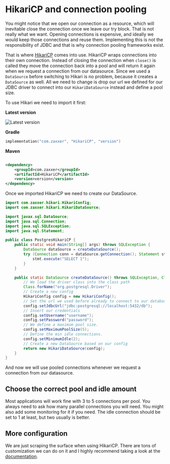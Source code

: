 # HikariCP and connection pooling

You might notice that we open our connection as a resource, which will inevitable close the connection once we leave our try block.
That is not really what we want.
Opening connections is expensive, and ideally we would keep those connections and reuse them.
Implementing this is not the responsibility of JDBC and that is why connection pooling frameworks exist.

That is where [HikariCP](https://github.com/brettwooldridge/HikariCP) comes into use.
HikariCP wraps connections into their own connection.
Instead of closing the connection when `close()` is called they move the connection back into a pool and will return it again when we request a connection from our datasource.
Since we used a `DataSource` before switching to Hikari is no problem, because it creates a `DataSource` as well.
All we need to change is drop our url we defined for our JDBC driver to connect into our `HikariDataSource` instead and define a pool size.

To use Hikari we need to import it first:

**Latest version**

![Latest version](https://img.shields.io/maven-central/v/com.zaxxer/HikariCP)

**Gradle**

```kts
implementation("com.zaxxer", "HikariCP", "version")
```

**Maven**

```xml

<dependency>
    <groupId>com.zaxxer</groupId>
    <artifactId>HikariCP</artifactId>
    <version>version</version>
</dependency>
```

Once we imported HikariCP we need to create our DataSource.

```java
import com.zaxxer.hikari.HikariConfig;
import com.zaxxer.hikari.HikariDataSource;

import javax.sql.DataSource;
import java.sql.Connection;
import java.sql.SQLException;
import java.sql.Statement;

public class PostgresHikariCP {
    public static void main(String[] args) throws SQLException {
        DataSource dataSource = createDataSource();
        try (Connection conn = dataSource.getConnection(); Statement stmt = conn.createStatement()) {
            stmt.execute("SELECT 1");
        }
    }

    public static DataSource createDataSource() throws SQLException, ClassNotFoundException {
        // We load the driver class into the class path
        Class.forName("org.postgresql.Driver");
        // Create a new config
        HikariConfig config = new HikariConfig();
        // Set the url we used before already to connect to our database
        config.setJdbcUrl("jdbc:postgresql://localhost:5432/db");
        // Insert our credentials
        config.setUsername("username");
        config.setPassword("password");
        // We define a maximum pool size.
        config.setMaximumPoolSize(5);
        // Define the min idle connections.
        config.setMinimumIdle(2);
        // Create a new DataSource based on our config
        return new HikariDataSource(config);
    }
}
```

And now we will use pooled connections whenever we request a connection from our datasource.

## Choose the correct pool and idle amount

Most applications will work fine with 3 to 5 connections per pool.
You always need to ask how many parallel connections you will need.
You might also add some monitoring for it if you need.
The idle connection should be set to 1 at least, but two usually is better.

## More configuration

We are just scraping the surface when using HikariCP.
There are tons of customization we can do on it and I highly recommend taking a look at the [documentation](https://github.com/brettwooldridge/HikariCP#gear-configuration-knobs-baby).
